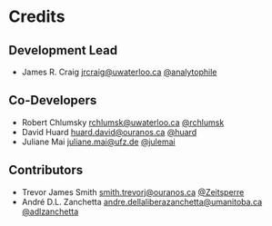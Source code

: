 # Credits

## Development Lead

* James R. Craig <jrcraig@uwaterloo.ca> [@analytophile](https://github.com/analytophile)

## Co-Developers

* Robert Chlumsky <rchlumsk@uwaterloo.ca> [@rchlumsk](https://github.com/rchlumsk)
* David Huard <huard.david@ouranos.ca> [@huard](https://github.com/huard)
* Juliane Mai <juliane.mai@ufz.de> [@julemai](https://github.com/julemai)

## Contributors

* Trevor James Smith <smith.trevorj@ouranos.ca> [@Zeitsperre](https://github.com/Zeitsperre)
* André D.L. Zanchetta <andre.dellaliberazanchetta@umanitoba.ca> [@adlzanchetta](https://github.com/adlzanchetta)
